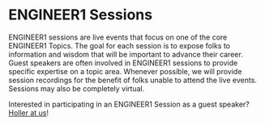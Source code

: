 # ENGINEER1 Sessions

ENGINEER1 sessions are live events that focus on one of the core ENGINEER1 Topics.
The goal for each session is to expose folks to information and wisdom that will be important to
advance their career.
Guest speakers are often involved in ENGINEER1 sessions to provide specific expertise on a topic area.
Whenever possible, we will provide session recordings for the benefit of folks unable to attend the
live events.  Sessions may also be completely virtual.


Interested in participating in an ENGINEER1 Session as a guest speaker?  [Holler at us](/contact/)!
